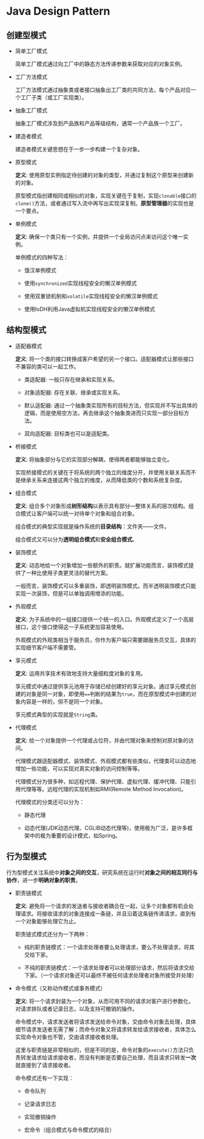 # Java Design Pattern

## 创建型模式

- 简单工厂模式

  简单工厂模式通过向工厂中的静态方法传递参数来获取对应的对象实例。

- 工厂方法模式

  工厂方法模式通过抽象类或者接口抽象出工厂类的共同方法，每个产品对应一个工厂子类（或工厂实现类）。

- 抽象工厂模式

  抽象工厂模式涉及到产品族和产品等级结构，通常一个产品族一个工厂。

- 建造者模式

  建造者模式关键思想在于一步一步构建一个复杂对象。

- 原型模式

  **定义**: 使用原型实例指定待创建的对象的类型，并通过复制这个原型来创建新的对象。

  原型模式指创建相同或相似的对象，实现关键在于复制，实现`clonable`接口的`clone()`方法，或者通过写入流中再写出实现深复制。**原型管理器**的实现也是一个要点。

- 单例模式

  **定义**:  确保一个类只有一个实例，并提供一个全局访问点来访问这个唯一实例。

  单例模式的四种写法：
  
  - 饿汉单例模式
  
  - 使用`synchronized`实现线程安全的懒汉单例模式
  
  - 使用双重锁机制和`volatile`实现线程安全的懒汉单例模式
  
  - 使用IoDH利用Java虚拟机实现线程安全的懒汉单例模式 


## 结构型模式

- 适配器模式

  **定义**: 将一个类的接口转换成客户希望的另一个接口。适配器模式让那些接口不兼容的类可以一起工作。

  - 类适配器: 一般只存在继承和实现关系。
  
  - 对象适配器: 存在关联、继承或实现关系。
  
  - 默认适配器: 通过一个抽象类实现所有的目标方法，但实现并不写出具体的逻辑，而是使用空方法，再去继承这个抽象类进而只实现一部分目标方法。
  
  - 双向适配器: 目标类也可以是适配类。

- 桥接模式

  **定义**: 将抽象部分与它的实现部分解耦，使得两者都能够独立变化。
  
  实现桥接模式的关键在于将系统的两个独立的维度分开，并使用关联关系而不是继承关系来连接这两个独立的维度，从而降低类的个数和系统复杂度。

- 组合模式

  **定义**: 组合多个对象形成**树形结构**以表示具有部分—整体关系的层次结构。组合模式让客户端可以统一对待单个对象和组合对象。
  
  组合模式的典型实现就是操作系统的**目录结构**：文件夹——文件。
  
  组合模式又可以分为**透明组合模式**和**安全组合模式**。

- 装饰模式

  **定义**: 动态地给一个对象增加一些额外的职责。就扩展功能而言，装饰模式提供了一种比使用子类更灵活的替代方案。
  
  一般而言，装饰模式可以多重装饰，即透明装饰模式。而半透明装饰模式只能实现一次装饰，但是可以单独调用增添的功能。

- 外观模式

  **定义**: 为子系统中的一组接口提供一个统一的入口。外观模式定义了一个高层接口，这个接口使得这一子系统更加容易使用。
  
  外观模式的外观类相当于服务员，你作为客户端只需要跟服务员交互，具体的实现细节客户端不需要管。

- 享元模式

  **定义**: 运用共享技术有效地支持大量细粒度对象的复用。
  
  享元模式中通过提供享元池用于存储已经创建好的享元对象。通过享元模式创建的对象是同一对象，即使用`==`判断的结果为`true`，而在原型模式中创建的对象内容是一样的，但不是同一个对象。

  享元模式典型的实现就是`String`类。

- 代理模式

  **定义**: 给一个对象提供一个代理或占位符，并由代理对象来控制对原对象的访问。
  
  代理模式跟适配器模式、装饰模式、外观模式都有些类似，代理类可以动态地增加一些功能，可以实现对真实对象的访问控制等等。
  
  代理模式分为很多种，如远程代理、保护代理、虚拟代理、缓冲代理、只能引用代理等等。远程代理的实现机制如RMI(Remote Method Invocation)。
  
  代理模式的分类还可以分为：
  
  - 静态代理
  
  - 动态代理(JDK动态代理、CGLIB动态代理等)，使用极为广泛，是许多框架中的极为重要的设计模式，如Spring。

## 行为型模式

  行为型模式关注系统中**对象之间的交互**，研究系统在运行时**对象之间的相互同行与协作**，进一步**明确对象的职责**。
  
- 职责链模式
  
  **定义**: 避免将一个请求的发送者与接收者耦合在一起，让多个对象都有机会处理请求。将接收请求的对象连接成一条链，并且沿着这条链传递请求，直到有一个对象能够处理它为止。
  
  职责链式模式还分为一下两种：
  
  - 纯的职责链模式：一个请求处理者要么处理请求，要么不处理请求，将其交给下家。
  
  - 不纯的职责链模式：一个请求处理者可以处理部分请求，然后将请求交给下家。（一个请求对象还可以最终不被任何请求处理者对象所接受并处理）
  
- 命令模式（又称动作模式或事务模式）

  **定义**: 将一个请求封装为一个对象，从而可用不同的请求对客户进行参数化，对请求排队或者记录日志，以及支持可撤销的操作。
  
  命令模式中，请求发送者将请求发送给命令对象，交由命令对象去处理，具体细节请求发送者无需了解；而命令对象又将请求转发给请求接收者，具体怎么实现命令对象也不管，交由请求接收者处理。
  
  这里与职责链是非常相似的，但是不同的是，命令对象的`execute()`方法只负责转发请求给请求接收者，而没有判断是否要自己处理，而且请求只转发**一次**就直接到了请求接收者。
  
  命令模式还有一下实现：
  
  - 命令队列
  
  - 记录请求日志
  
  - 实现撤销操作
  
  - 宏命令（组合模式与命令模式的结合）
  
